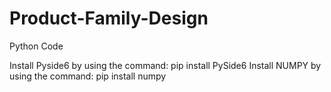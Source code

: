 # Product-Family-Design
Python Code


Install Pyside6 by using the command: pip install PySide6
Install NUMPY by using the command: pip install numpy